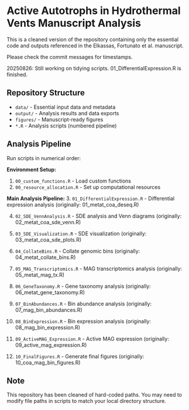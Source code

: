 # Active Autotrophs in Hydrothermal Vents Manuscript Analysis

This is a cleaned version of the repository containing only the essential code and outputs referenced in the Elkassas, Fortunato et al. manuscript.

Please check the commit messages for timestamps.

20250826: Still working on tidying scripts. 01_DifferentialExpression.R is finished.

## Repository Structure

- `data/` - Essential input data and metadata
- `output/` - Analysis results and data exports  
- `figures/` - Manuscript-ready figures
- `*.R` - Analysis scripts (numbered pipeline)

## Analysis Pipeline

Run scripts in numerical order:

**Environment Setup:**
1. `00_custom_functions.R` - Load custom functions
2. `00_resource_allocation.R` - Set up computational resources

**Main Analysis Pipeline:**
3. `01_DifferentialExpression.R` - Differential expression analysis (originally: 01_metat_coa_deseq.R)

4. `02_SDE_VennAnalysis.R` - SDE analysis and Venn diagrams (originally: 02_metat_coa_sde_venn.R)

5. `03_SDE_Visualization.R` - SDE visualization (originally: 03_metat_coa_sde_plots.R)

6. `04_CollateBins.R` - Collate genomic bins (originally: 04_metat_collate_bins.R)

7. `05_MAG_Transcriptomics.R` - MAG transcriptomics analysis (originally: 05_metat_mag_tx.R)

8. `06_GeneTaxonomy.R` - Gene taxonomy analysis (originally: 06_metat_gene_taxonomy.R)

9. `07_BinAbundances.R` - Bin abundance analysis (originally: 07_mag_bin_abundances.R)

10. `08_BinExpression.R` - Bin expression analysis (originally: 08_mag_bin_expression.R)

11. `09_ActiveMAG_Expression.R` - Active MAG expression (originally: 09_active_mag_expression.R)

12. `10_FinalFigures.R` - Generate final figures (originally: 10_coa_mag_bin_figures.R)


## Note

This repository has been cleaned of hard-coded paths. You may need to modify file paths in scripts to match your local directory structure.

